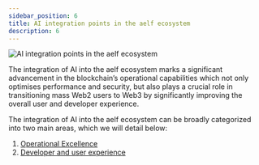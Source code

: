 ```yaml
---
sidebar_position: 6
title: AI integration points in the aelf ecosystem
description: 6
---
```

![AI integration points in the aelf ecosystem](/img/chapter6.png "AI integration points in the aelf ecosystem")

The integration of AI into the aelf ecosystem marks a significant advancement in the blockchain’s operational capabilities which not only optimises performance and security, but also plays a crucial role in transitioning mass Web2 users to Web3 by significantly improving the overall user and developer experience. 

The integration of AI into the aelf ecosystem can be broadly categorized into two main areas, which we will detail below:

1. [Operational Excellence](./operational-excellence/)
2. [Developer and user experience](./developer-and-user-experience/)